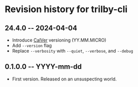 # Revision history for trilby-cli

## 24.4.0 -- 2024-04-04

* Introduce [CalVer](https://calver.org/) versioning (YY.MM.MICRO)
* Add `--version` flag
* Replace `--verbosity` with `--quiet`, `--verbose`, and `--debug`
## 0.1.0.0 -- YYYY-mm-dd

* First version. Released on an unsuspecting world.
